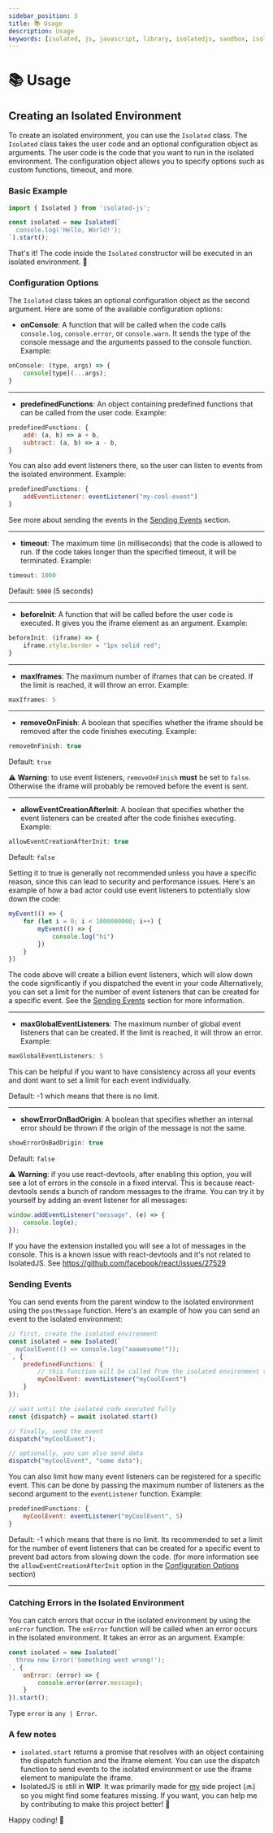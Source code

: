 ```yaml
---
sidebar_position: 3
title: 📚 Usage
description: Usage
keywords: [isolated, js, javascript, library, isolatedjs, sandbox, isolated environment]
---
```


# 📚 Usage
## Creating an Isolated Environment
To create an isolated environment, you can use the `Isolated` class. The `Isolated` class takes the user code and an optional configuration object as arguments. The user code is the code that you want to run in the isolated environment. The configuration object allows you to specify options such as custom functions, timeout, and more.

### Basic Example
```javascript
import { Isolated } from 'isolated-js';

const isolated = new Isolated(`
  console.log('Hello, World!');
`).start();
```
That's it! The code inside the `Isolated` constructor will be executed in an isolated environment. 🎉

### Configuration Options
The `Isolated` class takes an optional configuration object as the second argument. Here are some of the available configuration options:

- **onConsole**: A function that will be called when the code calls `console.log`, `console.error`, or `console.warn`. It sends the type of the console message and the arguments passed to the console function. Example:
```javascript
onConsole: (type, args) => {
    console[type](...args);
}
```

---------

- **predefinedFunctions**: An object containing predefined functions that can be called from the user code. Example:
```javascript
predefinedFunctions: {
    add: (a, b) => a + b,
    subtract: (a, b) => a - b,
}
```
You can also add event listeners there, so the user can listen to events from the isolated environment. Example:
```javascript
predefinedFunctions: {
    addEventListener: eventListener("my-cool-event")
}
```
See more about sending the events in the [Sending Events](#sending-events) section.

---------

- **timeout**: The maximum time (in milliseconds) that the code is allowed to run. If the code takes longer than the specified timeout, it will be terminated. Example:
```javascript
timeout: 1000
```
Default: `5000` (5 seconds)

---------

- **beforeInit**: A function that will be called before the user code is executed. It gives you the iframe element as an argument. Example:
```javascript
beforeInit: (iframe) => {
    iframe.style.border = "1px solid red";
}
```

---------

- **maxIframes**: The maximum number of iframes that can be created. If the limit is reached, it will throw an error. Example:
```javascript
maxIframes: 5
```

---------

- **removeOnFinish**: A boolean that specifies whether the iframe should be removed after the code finishes executing. Example:
```javascript
removeOnFinish: true
```
Default: `true`

⚠️ **Warning**: to use event listeners, `removeOnFinish` **must** be set to `false`. Otherwise the iframe will probably be removed before the event is sent.

---------

- **allowEventCreationAfterInit**: A boolean that specifies whether the event listeners can be created after the code finishes executing. Example:
```javascript
allowEventCreationAfterInit: true
```

Default: `false`

Setting it to true is generally not recommended unless you have a specific reason, since this can lead to security and performance issues.
Here's an example of how a bad actor could use event listeners to potentially slow down the code:
```javascript
myEvent(() => {
    for (let i = 0; i < 1000000000; i++) {
        myEvent(() => {
            console.log("hi")
        })
    }
})
```

The code above will create a billion event listeners, which will slow down the code significantly if you dispatched the event in your code
Alternatively, you can set a limit for the number of event listeners that can be created for a specific event. See the [Sending Events](#sending-events) section for more information.

---------

- **maxGlobalEventListeners**: The maximum number of global event listeners that can be created. If the limit is reached, it will throw an error. Example:
```javascript
maxGlobalEventListeners: 5
```

This can be helpful if you want to have consistency across all your events and dont want to set a limit for each event individually.

Default: -1 which means that there is no limit.

---------

- **showErrorOnBadOrigin**: A boolean that specifies whether an internal error should be thrown if the origin of the message is not the same.
```javascript
showErrorOnBadOrigin: true
```
Default: `false`

⚠️ **Warning**: if you use react-devtools, after enabling this option, you will see a lot of errors in the console in a fixed interval. This is because react-devtools sends a bunch of random messages to the iframe.
You can try it by yourself by adding an event listener for all messages:
```javascript
window.addEventListener("message", (e) => {
    console.log(e);
});
```
If you have the extension installed you will see a lot of messages in the console. This is a known issue with react-devtools and it's not related to IsolatedJS. See https://github.com/facebook/react/issues/27529

### Sending Events
You can send events from the parent window to the isolated environment using the `postMessage` function. Here's an example of how you can send an event to the isolated environment:
```javascript
// first, create the isolated environment
const isolated = new Isolated(`
  myCoolEvent(() => console.log("aaawesome!"));
`, {
    predefinedFunctions: {
        // this function will be called from the isolated environment to listen to the event:
        myCoolEvent: eventListener("myCoolEvent")
    }
});

// wait until the isolated code executed fully
const {dispatch} = await isolated.start()

// finally, send the event
dispatch("myCoolEvent");

// optionally, you can also send data
dispatch("myCoolEvent", "some data");
```

You can also limit how many event listeners can be registered for a specific event. This can be done by passing the maximum number of listeners as the second argument to the `eventListener` function. Example:
```javascript
predefinedFunctions: {
    myCoolEvent: eventListener("myCoolEvent", 5)
}
```

Default: -1 which means that there is no limit.
Its recommended to set a limit for the number of event listeners that can be created for a specific event to prevent bad actors from slowing down the code. (for more information see the `allowEventCreationAfterInit` option in the [Configuration Options](#configuration-options) section)

---------

### Catching Errors in the Isolated Environment
You can catch errors that occur in the isolated environment by using the `onError` function. The `onError` function will be called when an error occurs in the isolated environment. It takes an error as an argument. Example:
```javascript
const isolated = new Isolated(`
  throw new Error('Something went wrong!');
`, {
    onError: (error) => {
        console.error(error.message);
    }
}).start();
```

Type `error` is `any | Error`.

### A few notes
- `isolated.start` returns a promise that resolves with an object containing the dispatch function and the iframe element. You can use the dispatch function to send events to the isolated environment or use the iframe element to manipulate the iframe.
- IsolatedJS is still in **WIP**. It was primarily made for [my](https://github.com/ksawery29) side project (🔜) so you might find some features missing. If you want, you can help me by contributing to make this project better! 🙌

Happy coding! 🚀
